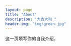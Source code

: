 ```yaml
---
layout: page
title: "About"
description: "大吉大利 "
header-img: "img/green.jpg"
---
```


这一页填写你的自我介绍。





